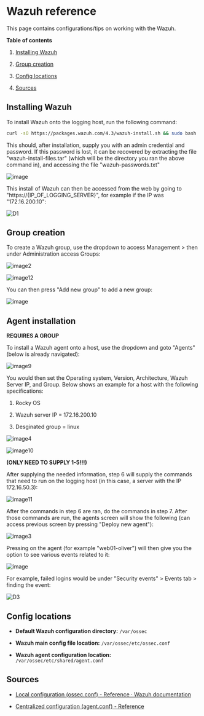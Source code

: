 # Wazuh reference

This page contains configurations/tips on working with the Wazuh.

**Table of contents**

1. [Installing Wazuh](#installing-wazuh)

2. [Group creation](#group-creation)

3. [Config locations](#config-locations)

4. [Sources](#sources)

## Installing Wazuh

To install Wazuh onto the logging host, run the following command:

```bash
curl -sO https://packages.wazuh.com/4.3/wazuh-install.sh && sudo bash ./wazuh-install.sh -a
```

This should, after installation, supply you with an admin credential and password. If this password is lost, it can be recovered by extracting the file "wazuh-install-files.tar" (which will be the directory you ran the above command in), and accessing the file "wazuh-passwords.txt"  

![image](https://user-images.githubusercontent.com/71083461/216200235-ce288a68-466e-4a11-8cb3-db4f054a8db5.png)

This install of Wazuh can then be accessed from the web by going to "https://{IP_OF_LOGGING_SERVER}", for example if the IP was "172.16.200.10":   

![D1](https://user-images.githubusercontent.com/71083461/216200518-f8b6fb96-ea7e-42e3-b3a2-38ea341e593b.PNG)

## Group creation

To create a Wazuh group, use the dropdown to access Management > then under Administration access Groups:  

![image2](https://user-images.githubusercontent.com/71083461/216200649-90aca5de-9bac-43ec-a251-237d35c9afbb.png)

![image12](https://user-images.githubusercontent.com/71083461/216200716-db979339-e5d3-45f8-af5c-997d7dfc51cc.png)

You can then press "Add new group" to add a new group:  

![image](https://user-images.githubusercontent.com/71083461/216201511-f5c31cc6-25c5-4aa7-888f-163e1536ad48.png)

## Agent installation

**REQUIRES A GROUP**

To install a Wazuh agent onto a host,  use the dropdown and goto "Agents" (below is already navigated):

![image9](https://user-images.githubusercontent.com/71083461/216200708-917f7e14-d7c1-477e-bd73-8f8392017878.png)

You would then set the Operating system, Version, Architecture, Wazuh Server IP, and Group. Below shows an example for a host with the following specifications:

1. Rocky OS

2. Wazuh server IP = 172.16.200.10

3. Desginated group = linux

![image4](https://user-images.githubusercontent.com/71083461/216200664-a7877451-5715-49fd-84a1-0dc81f7291d3.png)  

![image10](https://user-images.githubusercontent.com/71083461/216200712-dde1fd0f-7ca6-4559-a406-e0197614d478.png)  

**(ONLY NEED TO SUPPLY 1-5!!!)**

After supplying the needed information, step 6 will supply the commands that need to run on the logging host (in this case, a server with the IP 172.16.50.3):  

![image11](https://user-images.githubusercontent.com/71083461/216202372-16dabbad-89a5-4cd1-a421-3df5efd5ccca.png)  

After the commands in step 6 are ran, do the commands in step 7. After those commands are run, the agents screen will show the following (can access previous screen by pressing "Deploy new agent"):  

![image3](https://user-images.githubusercontent.com/71083461/216200655-ac809f6b-fd08-4f17-affa-fc3365b50749.png)

Pressing on the agent (for example "web01-oliver") will then give you the option to see various events related to it:

![image](https://user-images.githubusercontent.com/71083461/216202903-6646405d-7dbb-4df0-b591-27ca54fe1c24.png)

For example, failed logins would be under "Security events" > Events tab > finding the event:

![D3](https://user-images.githubusercontent.com/71083461/216203444-0f4603b1-bb7a-488f-8c0f-761aca1d7965.PNG)

## Config locations

- **Default Wazuh configuration directory:** `/var/ossec`

- **Wazuh main config file location:** `/var/ossec/etc/ossec.conf`

- **Wazuh agent configuration location:** `/var/ossec/etc/shared/agent.conf`



## Sources

* [Local configuration (ossec.conf) - Reference · Wazuh documentation](https://documentation.wazuh.com/current/user-manual/reference/ossec-conf/index.html#:~:text=conf%20file%20is%20the%20main,)

* [Centralized configuration (agent.conf) - Reference](https://documentation.wazuh.com/current/user-manual/reference/centralized-configuration.html)
